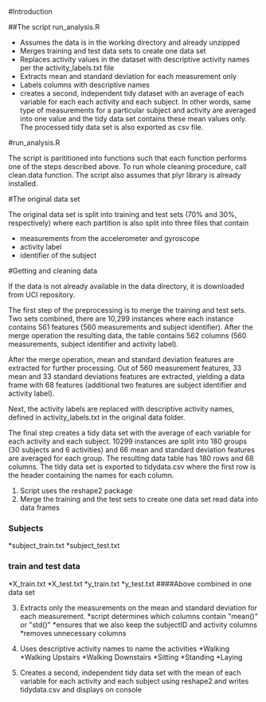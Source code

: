 #Introduction

##The script  run_analysis.R 
* Assumes the data is in the working directory and already unzipped
* Merges training and test data sets to create one data set
* Replaces  activity  values in the dataset with descriptive activity names per the activity_labels.txt file
* Extracts mean and standard deviation for each measurement only
* Labels columns with descriptive names
* creates a second, independent tidy dataset with an average of each variable for each each activity and each subject. In other words, same type of measurements for a particular subject and activity are averaged into one value and the tidy data set contains these mean values only. The processed tidy data set is also exported as csv file.

#run_analysis.R

The script is parititioned into functions such that each function performs one of the steps described above. To run whole cleaning procedure, call  clean.data  function. The script also assumes that  plyr  library is already installed.

#The original data set

The original data set is split into training and test sets (70% and 30%, respectively) where each partition is also split into three files that contain
* measurements from the accelerometer and gyroscope
* activity label
* identifier of the subject

#Getting and cleaning data

If the data is not already available in the  data  directory, it is downloaded from UCI repository.

The first step of the preprocessing is to merge the training and test sets. Two sets combined, there are 10,299 instances where each instance contains 561 features (560 measurements and subject identifier). After the merge operation the resulting data, the table contains 562 columns (560 measurements, subject identifier and activity label).

After the merge operation, mean and standard deviation features are extracted for further processing. Out of 560 measurement features, 33 mean and 33 standard deviations features are extracted, yielding a data frame with 68 features (additional two features are subject identifier and activity label).

Next, the activity labels are replaced with descriptive activity names, defined in  activity_labels.txt  in the original data folder.

The final step creates a tidy data set with the average of each variable for each activity and each subject. 10299 instances are split into 180 groups (30 subjects and 6 activities) and 66 mean and standard deviation features are averaged for each group. The resulting data table has 180 rows and 68 columns. The tidy data set is exported to  tidydata.csv  where the first row is the header containing the names for each column.

1. Script uses the reshape2 package
2. Merge the training and the test sets to create one data set read data into data frames
### Subjects
*subject_train.txt
*subject_test.txt
### train and test data
*X_train.txt
*X_test.txt
*y_train.txt
*y_test.txt
####Above combined in one data set

3. Extracts only the measurements on the mean and standard deviation for each measurement.
*script determines which columns contain "mean()" or "std()"
*ensures that we also keep the subjectID and activity columns
*removes unnecessary columns

4. Uses descriptive activity names to name the activities
*Walking
*Walking Upstairs
*Walking Downstairs
*Sitting
*Standing
*Laying

5. Creates a second, independent tidy data set with the mean of each variable for each activity and each subject using reshape2 and writes tidydata.csv and displays on console

